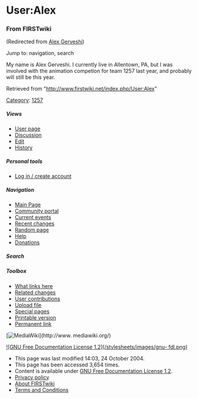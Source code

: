 # User:Alex

### From FIRSTwiki

(Redirected from [Alex Gerveshi](/index.php?title=Alex_Gerveshi&redirect=no
"Alex Gerveshi" ))

Jump to: navigation, search

My name is Alex Gerveshi. I currently live in Allentown, PA, but I was
involved with the animation competion for team 1257 last year, and probably
will still be this year.

Retrieved from "<http://www.firstwiki.net/index.php/User:Alex>"

[Category](/index.php?title=Special:Categories&article=User%3AAlex
"Special:Categories" ): [1257](/index.php/Category:1257 "Category:1257" )

##### Views

  * [User page](/index.php/User:Alex)
  * [Discussion](/index.php/User_talk:Alex)
  * [Edit](/index.php?title=User:Alex&action=edit)
  * [History](/index.php?title=User:Alex&action=history)

##### Personal tools

  * [Log in / create account](/index.php?title=Special:Userlogin&returnto=User:Alex)

[](/index.php/Main_Page "Main Page" )

##### Navigation

  * [Main Page](/index.php/Main_Page)
  * [Community portal](/index.php/FIRSTwiki:Community_portal)
  * [Current events](/index.php/Current_events)
  * [Recent changes](/index.php/Special:Recentchanges)
  * [Random page](/index.php/Special:Random)
  * [Help](/index.php/FIRSTwiki:Help)
  * [Donations](/index.php/FIRSTwiki:Site_support)

##### Search



##### Toolbox

  * [What links here](/index.php/Special:Whatlinkshere/User:Alex)
  * [Related changes](/index.php/Special:Recentchangeslinked/User:Alex)
  * [User contributions](/index.php/Special:Contributions/Alex)
  * [Upload file](/index.php/Special:Upload)
  * [Special pages](/index.php/Special:Specialpages)
  * [Printable version](/index.php?title=User:Alex&printable=yes)
  * [Permanent link](/index.php?title=User:Alex&oldid=37643)

[![MediaWiki](/skins/common/images/poweredby_mediawiki_88x31.png)](http://www.
mediawiki.org/)

[![GNU Free Documentation License 1.2](/stylesheets/images/gnu-
fdl.png)](http://www.gnu.org/copyleft/fdl.html)

  * This page was last modified 14:03, 24 October 2004.
  * This page has been accessed 3,654 times.
  * Content is available under [GNU Free Documentation License 1.2](http://www.gnu.org/copyleft/fdl.html "http://www.gnu.org/copyleft/fdl.html" ).
  * [Privacy policy](/index.php/FIRSTwiki:Privacy_policy "FIRSTwiki:Privacy policy" )
  * [About FIRSTwiki](/index.php/FIRSTwiki:About "FIRSTwiki:About" )
  * [Terms and Conditions](/index.php/FIRSTwiki:Terms_and_conditions "FIRSTwiki:Terms and conditions" )

